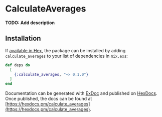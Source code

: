 # CalculateAverages

**TODO: Add description**

## Installation

If [available in Hex](https://hex.pm/docs/publish), the package can be installed
by adding `calculate_averages` to your list of dependencies in `mix.exs`:

```elixir
def deps do
  [
    {:calculate_averages, "~> 0.1.0"}
  ]
end
```

Documentation can be generated with [ExDoc](https://github.com/elixir-lang/ex_doc)
and published on [HexDocs](https://hexdocs.pm). Once published, the docs can
be found at [https://hexdocs.pm/calculate_averages](https://hexdocs.pm/calculate_averages).

